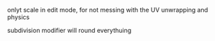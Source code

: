 onlyt scale in edit mode, for not messing with the UV unwrapping and physics

subdivision modifier will round everythuing